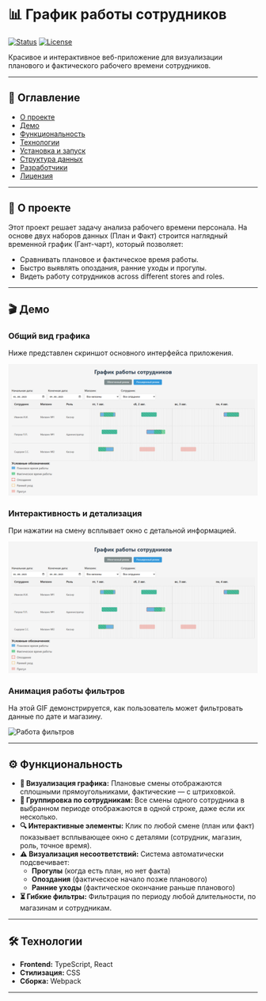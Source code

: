 # 📊 График работы сотрудников

[![Status](https://img.shields.io/badge/status-active-success.svg)]()
[![License](https://img.shields.io/badge/license-MIT-blue.svg)](LICENSE.md)

Красивое и интерактивное веб-приложение для визуализации планового и фактического рабочего времени сотрудников.

---

## 📖 Оглавление

- [О проекте](#-о-проекте)
- [Демо](#-демо)
- [Функциональность](#-функциональность)
- [Технологии](#-технологии)
- [Установка и запуск](#-установка-и-запуск)
- [Структура данных](#-структура-данных)
- [Разработчики](#-разработчики)
- [Лицензия](#-лицензия)

---

## 🧐 О проекте

Этот проект решает задачу анализа рабочего времени персонала. На основе двух наборов данных (План и Факт) строится наглядный временной график (Гант-чарт), который позволяет:
- Сравнивать плановое и фактическое время работы.
- Быстро выявлять опоздания, ранние уходы и прогулы.
- Видеть работу сотрудников across different stores and roles.

---

## 🎬 Демо

### Общий вид графика
Ниже представлен скриншот основного интерфейса приложения.

![Общий вид графика](./screenshots/Screenshot_1.png)

### Интерактивность и детализация
При нажатии на смену всплывает окно с детальной информацией.

![Всплывающее окно с деталями смены](./screenshots/Screenshot_1.png)

### Анимация работы фильтров
На этой GIF демонстрируется, как пользователь может фильтровать данные по дате и магазину.

![Работа фильтров](gifs/filters-demo.gif)

---

## ⚙️ Функциональность

- **📅 Визуализация графика:** Плановые смены отображаются сплошными прямоугольниками, фактические — с штриховкой.
- **👥 Группировка по сотрудникам:** Все смены одного сотрудника в выбранном периоде отображаются в одной строке, даже если их несколько.
- **🔍 Интерактивные элементы:** Клик по любой смене (план или факт) показывает всплывающее окно с деталями (сотрудник, магазин, роль, точное время).
- **⚠️ Визуализация несоответствий:** Система автоматически подсвечивает:
  - **Прогулы** (когда есть план, но нет факта)
  - **Опоздания** (фактическое начало позже планового)
  - **Ранние уходы** (фактическое окончание раньше планового)
- **⏳ Гибкие фильтры:** Фильтрация по периоду любой длительности, по магазинам и сотрудникам.

---

## 🛠 Технологии

- **Frontend:** TypeScript, React
- **Стилизация:** CSS
- **Сборка:** Webpack

---
